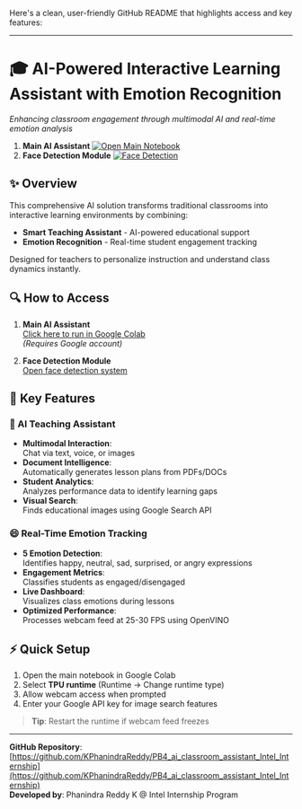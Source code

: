 Here's a clean, user-friendly GitHub README that highlights access and key features:

---

# 🎓 AI-Powered Interactive Learning Assistant with Emotion Recognition  
*Enhancing classroom engagement through multimodal AI and real-time emotion analysis*
1. **Main AI Assistant** 
[![Open Main Notebook](https://colab.research.google.com/assets/colab-badge.svg)](https://colab.research.google.com/github/KPhanindraReddy/PB4_ai_classroom_assistant_Intel_Internship/blob/main/Problem_Statement_4_intel_edu_bot.ipynb)
2. **Face Detection Module** 
[![Face Detection](https://colab.research.google.com/assets/colab-badge.svg)](https://colab.research.google.com/drive/1YX1nbhvvcgal4jYkjRnPZG2IrhMjov_j)

## ✨ Overview
This comprehensive AI solution transforms traditional classrooms into interactive learning environments by combining:
- **Smart Teaching Assistant** - AI-powered educational support
- **Emotion Recognition** - Real-time student engagement tracking

Designed for teachers to personalize instruction and understand class dynamics instantly.

## 🔍 How to Access
1. **Main AI Assistant**  
   [Click here to run in Google Colab](https://colab.research.google.com/github/KPhanindraReddy/PB4_ai_classroom_assistant_Intel_Internship/blob/main/Problem_Statement_4_intel_edu_bot.ipynb)  
   *(Requires Google account)*

2. **Face Detection Module**  
   [Open face detection system](https://colab.research.google.com/drive/1YX1nbhvvcgal4jYkjRnPZG2IrhMjov_j)

## 🌟 Key Features

### 🤖 AI Teaching Assistant
- **Multimodal Interaction**:  
  Chat via text, voice, or images
- **Document Intelligence**:  
  Automatically generates lesson plans from PDFs/DOCs
- **Student Analytics**:  
  Analyzes performance data to identify learning gaps
- **Visual Search**:  
  Finds educational images using Google Search API

### 😄 Real-Time Emotion Tracking
- **5 Emotion Detection**:  
  Identifies happy, neutral, sad, surprised, or angry expressions
- **Engagement Metrics**:  
  Classifies students as engaged/disengaged
- **Live Dashboard**:  
  Visualizes class emotions during lessons
- **Optimized Performance**:  
  Processes webcam feed at 25-30 FPS using OpenVINO

## ⚡ Quick Setup
1. Open the main notebook in Google Colab
2. Select **TPU runtime** (Runtime → Change runtime type)
3. Allow webcam access when prompted
4. Enter your Google API key for image search features

> **Tip**: Restart the runtime if webcam feed freezes

---

**GitHub Repository**:  
[https://github.com/KPhanindraReddy/PB4_ai_classroom_assistant_Intel_Internship](https://github.com/KPhanindraReddy/PB4_ai_classroom_assistant_Intel_Internship)  
**Developed by**: Phanindra Reddy K @ Intel Internship Program
